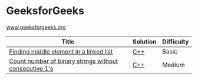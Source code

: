# GeeksforGeeks
www.geeksforgeeks.org

| Title | Solution | Difficulty |
| --- | --- | --- |
| [Finding middle element in a linked list](http://www.geeksforgeeks.org/write-a-c-function-to-print-the-middle-of-the-linked-list/) | [C++](https://github.com/yuanhui-yang/GeeksforGeeks/blob/master/finding-middle-element-in-a-linked-list.cpp) | Basic |
| [Count number of binary strings without consecutive 1's](http://practice.geeksforgeeks.org/problems/consecutive-1s-not-allowed/0) | [C++](https://github.com/yuanhui-yang/GeeksforGeeks/blob/master/count-number-binary-strings-without-consecutive-1s.cpp) | Medium |
